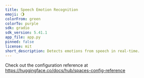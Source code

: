 ```yaml
---
title: Speech Emotion Recognition
emoji: 🌖
colorFrom: green
colorTo: purple
sdk: gradio
sdk_version: 5.41.1
app_file: app.py
pinned: false
license: mit
short_description: Detects emotions from speech in real-time.
---
```


Check out the configuration reference at https://huggingface.co/docs/hub/spaces-config-reference
